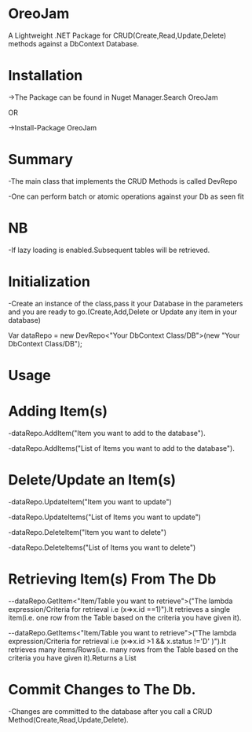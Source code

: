 # OreoJam
A Lightweight .NET Package for CRUD(Create,Read,Update,Delete) methods against a DbContext Database.

# Installation
->The Package can be found in Nuget Manager.Search OreoJam

OR

->Install-Package OreoJam

# Summary
-The main class that implements the CRUD Methods is called DevRepo

-One can perform batch or atomic operations against your Db as seen fit


# NB
-If lazy loading is enabled.Subsequent tables will be retrieved.

# Initialization
-Create an instance of the class,pass it your Database in the parameters and you are ready to go.(Create,Add,Delete or Update any item in your database)

Var dataRepo = new DevRepo<"Your DbContext Class/DB">(new "Your DbContext Class/DB");

# Usage
# Adding Item(s)
-dataRepo.AddItem("Item you want to add to the database").

-dataRepo.AddItems("List of Items you want to add to the database").

# Delete/Update an Item(s)
-dataRepo.UpdateItem("Item you want to update")

-dataRepo.UpdateItems("List of Items you want to update")

-dataRepo.DeleteItem("Item you want to delete")

-dataRepo.DeleteItems("List of Items you want to delete")


# Retrieving Item(s) From The Db
--dataRepo.GetItem<"Item/Table you want to retrieve">("The lambda expression/Criteria for retrieval i.e (x=>x.id ==1)").It retrieves a single item(i.e. one row from the Table based on the criteria you have given it).

--dataRepo.GetItems<"Item/Table you want to retrieve">("The lambda expression/Criteria for retrieval i.e (x=>x.id >1 && x.status !='D' )").It retrieves many items/Rows(i.e. many rows from the Table based on the criteria you have given it).Returns a List


# Commit Changes to The Db.

-Changes are committed to the database after you call a CRUD Method(Create,Read,Update,Delete).



